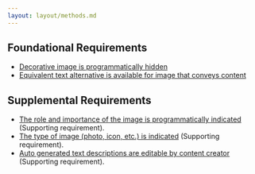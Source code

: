 ```yaml
---
layout: layout/methods.md
---
```


## Foundational Requirements

<div class="nested">

- [Decorative image is programmatically hidden](methods/decorative-images)
- [Equivalent text alternative is available for image that conveys content](methods/equivalent-alternative-text)

</div>

## Supplemental Requirements

<div class="nested">

- [The role and importance of the image is programmatically indicated](methods/role-of-images) (Supporting requirement).
- [The type of image (photo, icon, etc.) is indicated](methods/type-of-image)  (Supporting requirement).
- [Auto generated text descriptions are editable by content creator](methods/editable-alt-text)  (Supporting requirement).

</div>